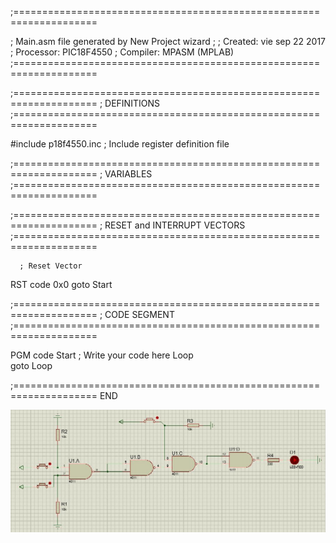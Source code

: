 <p>
;====================================================================

; Main.asm file generated by New Project wizard
;
; Created:   vie sep 22 2017
; Processor: PIC18F4550
; Compiler:  MPASM (MPLAB)
;====================================================================

;====================================================================
; DEFINITIONS
;====================================================================

#include p18f4550.inc                ; Include register definition file

;====================================================================
; VARIABLES
;====================================================================

;====================================================================
; RESET and INTERRUPT VECTORS
;====================================================================

      ; Reset Vector
RST   code  0x0 
      goto  Start

;====================================================================
; CODE SEGMENT
;====================================================================

PGM   code
Start
      ; Write your code here
Loop  
      goto  Loop

;====================================================================
      END
</p>


<img src="L1.jpg">